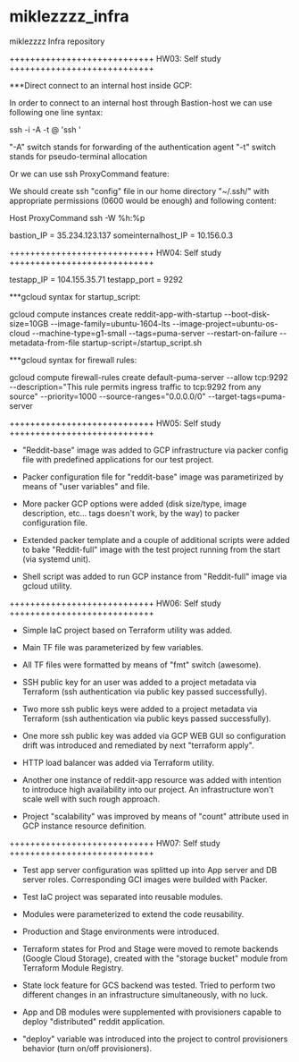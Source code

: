 # miklezzzz_infra
miklezzzz Infra repository

++++++++++++++++++++++++++++
HW03: Self study
++++++++++++++++++++++++++++

***Direct connect to an internal host inside GCP:

In order to connect to an internal host through Bastion-host we can use following one line syntax:

   ssh -i <local path to your ssh secret key> -A -t <your user name>@<bastion-host public ip> 'ssh <internal host name>'

"-A" switch stands for forwarding of the authentication agent
"-t" switch stands for pseudo-terminal allocation

Or we can use ssh ProxyCommand feature:

We should create ssh "config" file in our home directory "~/.ssh/" with appropriate permissions (0600 would be enough) and following content:

   Host <alias for our internal host>
   ProxyCommand ssh <bastion-host public ip> -W %h:%p

bastion_IP = 35.234.123.137
someinternalhost_IP = 10.156.0.3


++++++++++++++++++++++++++++
HW04: Self study
++++++++++++++++++++++++++++

testapp_IP = 104.155.35.71
testapp_port = 9292 

***gcloud syntax for startup_script:

gcloud compute instances create reddit-app-with-startup --boot-disk-size=10GB --image-family=ubuntu-1604-lts --image-project=ubuntu-os-cloud --machine-type=g1-small --tags=puma-server --restart-on-failure --metadata-from-file startup-script=<local path to startup_script file>/startup_script.sh

***gcloud syntax for firewall rules:

gcloud compute firewall-rules create default-puma-server --allow tcp:9292 --description="This rule permits ingress traffic to tcp:9292 from any source"  --priority=1000 --source-ranges="0.0.0.0/0" --target-tags=puma-server

++++++++++++++++++++++++++++
HW05: Self study
++++++++++++++++++++++++++++

- "Reddit-base" image was added to GCP infrastructure via packer config file with predefined applications for our test project.

- Packer configuration file for "reddit-base" image was parametirized by means of "user variables" and file.

- More packer GCP options were added (disk size/type, image description, etc... tags doesn't work, by the way) to packer configuration file.

- Extended packer template and a couple of additional scripts were added to bake "Reddit-full" image with the test project running from the start (via systemd unit).

- Shell script was added to run GCP instance from "Reddit-full" image via gcloud utility.

++++++++++++++++++++++++++++
HW06: Self study
++++++++++++++++++++++++++++

- Simple IaC project based on Terraform utility was added.

- Main TF file was parameterized by few variables.

- All TF files were formatted by means of "fmt" switch (awesome).

- SSH public key for an user was added to a project metadata via Terraform (ssh authentication via public key passed successfully). 

- Two more ssh public keys were added to a project metadata via Terraform (ssh authentication via public keys passed successfully).

- One more ssh public key was added via GCP WEB GUI so configuration drift was introduced and remediated by next "terraform apply". 

- HTTP load balancer was added via Terraform utility.

- Another one instance of reddit-app resource was added with intention to introduce high availability into our project. An infrastructure won't scale well with such rough approach.

- Project "scalability" was improved by means of "count" attribute used in GCP instance resource definition.

++++++++++++++++++++++++++++
HW07: Self study
++++++++++++++++++++++++++++

- Test app server configuration was splitted up into App server and DB server roles. Corresponding GCI images were builded with Packer.

- Test IaC project was separated into reusable modules.

- Modules were parameterized to extend the code reusability.

- Production and Stage environments were introduced.

- Terraform states for Prod and Stage were moved to remote backends (Google Cloud Storage), created with the "storage bucket" module from Terraform Module Registry.

- State lock feature for GCS backend was tested. Tried to perform two different changes in an infrastructure simultaneously, with no luck.

- App and DB modules were supplemented with provisioners capable to deploy "distributed" reddit application.

- "deploy" variable was introduced into the project to control provisioners behavior (turn on/off provisioners).

